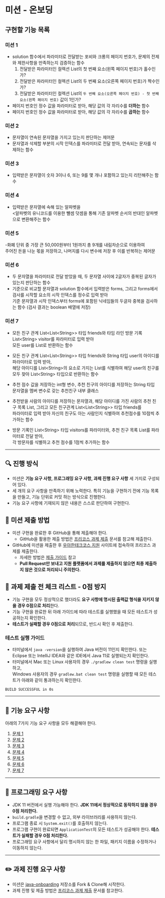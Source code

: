 # 미션 - 온보딩

## 구현할 기능 목록

### 미션 1
- solution 함수에서 파라미터로 전달받는 포비와 크롱의 페이지 번호가, 문제의 전제와 제한사항을 만족하는지 검증하는 함수
    1. 전달받은 파라미터인 컬렉션 List의 첫 번째 요소(왼쪽 페이지 번호)가 홀수인가?
    2. 전달받은 파라미터인 컬렉션 List의 두 번째 요소(오른쪽 페이지 번호)가 짝수인가?
    3. 전달받은 파라미터인 컬렉션 List의 `두 번째 요소(오른쪽 페이지 번호) - 첫 번째 요소(왼쪽 페이지 번호)` 값이 1인가?
- 페이지 번호인 정수 값을 파라미터로 받아, 해당 값의 각 자리수를 **더하는** 함수
- 페이지 번호인 정수 값을 파라미터로 받아, 해당 값의 각 자리수를 **곱하는** 함수

### 미션 2
- 문자열이 연속된 문자열을 가지고 있는지 판단하는 제어문
- 문자열과 삭제할 부분의 시작 인덱스를 파라미터로 전달 받아, 연속되는 문자를 삭제하는 함수

### 미션 3
- 입력받은 문자열이 숫자 3이나 6, 또는 9를 몇 개나 포함하고 있는지 리턴해주는 함수

### 미션 4
- 입력받은 문자열에 속해 있는 알파벳을  
<알파벳의 유니코드를 이용한 뺄셈 덧셈을 통해 기존 알파벳 순서의 반대인 알파벳으로 변환해주는 함수

### 미션 5
-화폐 단위 중 가장 큰 50,000원부터 1원까지 총 9개를 내림차순으로 이용하여  
주어진 돈을 나눈 몫을 저장하고, 나머지를 다시 변수에 저장 후 이를 반복하는 제어문 

### 미션 6
- 두 문자열을 파라미터로 전달 받았을 때, 두 문자열 사이에 2글자가 중복된 글자가 있는지 판단하는 함수
- 기준으로 비교할 문자열과 solution 함수에서 입력받은 forms, 그리고 forms에서 검사를 시작할 요소의 시작 인덱스를 정수로 입력 받아  
기준 문자열과 시작 인덱스부터 forms에 포함된 닉네임들의 두글자 중복을 검사하는 함수 (검사 결과는 boolean 배열에 저장)

### 미션 7
- 모든 친구 관계 List\<List\<String\>\> 타입 friends와 타임 라인 방문 기록 List\<String\> visitor를 파라미터로 입력 받아  
모든 user를 List로 반환하는 함수


- 모든 친구 관계 List\<List\<String\>\> 타입 friends와 String 타입 user의 아이디를 파라미터로 입력 받아,  
해당 아이디를 List\<String\>의 요소로 가지는 List를 식별하여 해당 user의 친구를 모두 찾아 List\<String\> 타입으로 반환하는 함수


- 추천 점수 값을 저장하는 int형 변수, 추천 친구의 아이디를 저장하는 String 타입 문자열을 멤버 변수로 갖는 추천친구 내부 클래스


- 추천받을 사람의 아이디를 저장하는 문자열과, 해당 아이디를 가진 사람의 추천 친구 목록 List, 그리고 모든 친구관계 List\<List\<String\>\> 타입 friends를  
파라미터로 입력 받아 자신의 친구도 아는 사람인지 식별하여 추천점수를 10점씩 추가하는 함수


- 방문 기록인 List\<String\> 타입 visitors를 파라미터와, 추천 친구 목록 List를 파라미터로 전달 받아,  
각 방문자를 식별하고 추천 점수를 1점씩 추가하는 함수

___

## 🔍 진행 방식

- 미션은 **기능 요구 사항, 프로그래밍 요구 사항, 과제 진행 요구 사항** 세 가지로 구성되어 있다.
- 세 개의 요구 사항을 만족하기 위해 노력한다. 특히 기능을 구현하기 전에 기능 목록을 만들고, 기능 단위로 커밋 하는 방식으로 진행한다.
- 기능 요구 사항에 기재되지 않은 내용은 스스로 판단하여 구현한다.

## 📮 미션 제출 방법

- 미션 구현을 완료한 후 GitHub을 통해 제출해야 한다.
    - GitHub을 활용한 제출 방법은 [프리코스 과제 제출](https://github.com/woowacourse/woowacourse-docs/tree/master/precourse) 문서를 참고해
      제출한다.
- GitHub에 미션을 제출한 후 [우아한테크코스 지원](https://apply.techcourse.co.kr) 사이트에 접속하여 프리코스 과제를 제출한다.
    - 자세한 방법은 [제출 가이드](https://github.com/woowacourse/woowacourse-docs/tree/master/precourse#제출-가이드) 참고
    - **Pull Request만 보내고 지원 플랫폼에서 과제를 제출하지 않으면 최종 제출하지 않은 것으로 처리되니 주의한다.**

## 🚨 과제 제출 전 체크 리스트 - 0점 방지

- 기능 구현을 모두 정상적으로 했더라도 **요구 사항에 명시된 출력값 형식을 지키지 않을 경우 0점으로 처리**한다.
- 기능 구현을 완료한 뒤 아래 가이드에 따라 테스트를 실행했을 때 모든 테스트가 성공하는지 확인한다.
- **테스트가 실패할 경우 0점으로 처리**되므로, 반드시 확인 후 제출한다.

### 테스트 실행 가이드

- 터미널에서 `java -version`을 실행하여 Java 버전이 11인지 확인한다. 또는 Eclipse 또는 IntelliJ IDEA와 같은 IDE에서 Java 11로 실행되는지 확인한다.
- 터미널에서 Mac 또는 Linux 사용자의 경우 `./gradlew clean test` 명령을 실행하고,   
  Windows 사용자의 경우  `gradlew.bat clean test` 명령을 실행할 때 모든 테스트가 아래와 같이 통과하는지 확인한다.

```
BUILD SUCCESSFUL in 0s
```

---

## 🚀 기능 요구 사항
아래의 7가지 기능 요구 사항을 모두 해결해야 한다.

1. [문제 1](./docs/PROBLEM1.md)
2. [문제 2](./docs/PROBLEM2.md)
3. [문제 3](./docs/PROBLEM3.md)
4. [문제 4](./docs/PROBLEM4.md)
5. [문제 5](./docs/PROBLEM5.md)
6. [문제 6](./docs/PROBLEM6.md)
7. [문제 7](./docs/PROBLEM7.md)

---

## 🎯 프로그래밍 요구 사항

- JDK 11 버전에서 실행 가능해야 한다. **JDK 11에서 정상적으로 동작하지 않을 경우 0점 처리한다.**
- `build.gradle`을 변경할 수 없고, 외부 라이브러리를 사용하지 않는다.
- 프로그램 종료 시 `System.exit()`를 호출하지 않는다.
- 프로그램 구현이 완료되면 `ApplicationTest`의 모든 테스트가 성공해야 한다. **테스트가 실패할 경우 0점 처리한다.**
- 프로그래밍 요구 사항에서 달리 명시하지 않는 한 파일, 패키지 이름을 수정하거나 이동하지 않는다.

---

## ✏️ 과제 진행 요구 사항

- 미션은 [java-onboarding](https://github.com/woowacourse-precourse/java-onboarding) 저장소를 Fork & Clone해 시작한다.
- 과제 진행 및 제출 방법은 [프리코스 과제 제출](https://github.com/woowacourse/woowacourse-docs/tree/master/precourse) 문서를 참고한다.
